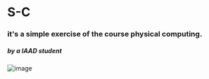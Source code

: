# S-C
### it's a simple exercise of the course physical computing. 
##### by a IAAD student
![image](https://user-images.githubusercontent.com/113023981/201100659-fed6e7a3-734a-4228-b1b4-0422cc0b4241.png)
